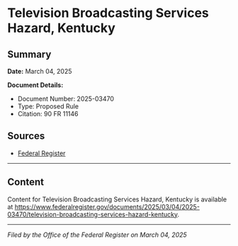 # Television Broadcasting Services Hazard, Kentucky

## Summary

**Date:** March 04, 2025

**Document Details:**
- Document Number: 2025-03470
- Type: Proposed Rule
- Citation: 90 FR 11146

## Sources
- [Federal Register](https://www.federalregister.gov/documents/2025/03/04/2025-03470/television-broadcasting-services-hazard-kentucky)

---

## Content

Content for Television Broadcasting Services Hazard, Kentucky is available at https://www.federalregister.gov/documents/2025/03/04/2025-03470/television-broadcasting-services-hazard-kentucky.

---

*Filed by the Office of the Federal Register on March 04, 2025*
